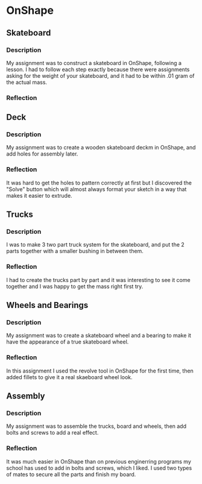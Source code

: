 # OnShape
## Skateboard
### Description
My assignment was to construct a skateboard in OnShape, following a lesson. I had to follow each step exactly because there were assignments asking for the weight of your skateboard, and it had to be within .01 gram of the actual mass.
### Reflection

## Deck
### Description
My assignment was to create a wooden skateboard deckm in OnShape, and add holes for assembly later.
### Reflection
It was hard to get the holes to pattern correctly at first but I discovered the "Solve" button which will almost always format your sketch in a way that makes it easier to extrude.
## Trucks
### Description
I was to make 3 two part truck system for the skateboard, and put the 2 parts together with a smaller bushing in between them.
### Reflection
I had to create the trucks part by part and it was interesting to see it come together and I was happy to get the mass right first try.
## Wheels and Bearings
### Description
My assignment was to create a skateboard wheel and a bearing to make it have the appearance of a true skateboard wheel.
### Reflection
In this assignment I used the revolve tool in OnShape for the first time, then added fillets to give it a real skaeboard wheel look.
## Assembly
### Description
My assignment was to assemble the trucks, board and wheels, then add bolts and screws to add a real effect.
### Reflection
It was much easier in OnShape than on previous enginerring programs my school has used to add in bolts and screws, which I liked. I used two types of mates to secure all the parts and finish my board.
